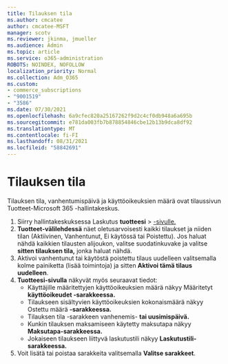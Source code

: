 ```yaml
---
title: Tilauksen tila
ms.author: cmcatee
author: cmcatee-MSFT
manager: scotv
ms.reviewer: jkinma, jmueller
ms.audience: Admin
ms.topic: article
ms.service: o365-administration
ROBOTS: NOINDEX, NOFOLLOW
localization_priority: Normal
ms.collection: Adm_O365
ms.custom:
- commerce_subscriptions
- "9001519"
- "3586"
ms.date: 07/30/2021
ms.openlocfilehash: 6a9cfec820a25167262f9d2c4cf0db948a6a695b
ms.sourcegitcommit: e781da003fb7b878854846cbe12b13b9dca8df92
ms.translationtype: MT
ms.contentlocale: fi-FI
ms.lasthandoff: 08/31/2021
ms.locfileid: "58842691"
---
```

# <a name="subscription-status"></a>Tilauksen tila

Tilauksen tila, vanhentumispäivä ja käyttöoikeuksien määrä ovat  tilaussivun Tuotteet-Microsoft 365 -hallintakeskus.

1. Siirry hallintakeskuksessa Laskutus **tuotteesi**  >  [-sivulle.](https://go.microsoft.com/fwlink/p/?linkid=842054)
2. **Tuotteet-välilehdessä** näet oletusarvoisesti kaikki tilaukset ja niiden tilan (Aktiivinen, Vanhentunut, Ei käytössä tai Poistettu). Jos haluat nähdä kaikkien tilausten alijoukon, valitse suodatinkuvake ja valitse **sitten tilauksen tila,** jonka haluat nähdä.
3. Aktivoi vanhentunut tai käytöstä poistettu tilaus uudelleen valitsemalla kolme painiketta (lisää toimintoja) ja sitten **Aktivoi tämä tilaus uudelleen**.
4. **Tuotteesi-sivulla** näkyvät myös seuraavat tiedot:
    - Käyttäjille määritettyjen käyttöoikeuksien määrä näkyy Määritetyt **käyttöoikeudet -sarakkeessa.**
    - Tilaukseen sisältyvien käyttöoikeuksien kokonaismäärä näkyy Ostettu määrä **-sarakkeessa.**
    - Tilauksen tila -sarakkeen vanhenemis- **tai uusimispäivä.**
    - Kunkin tilauksen maksamiseen käytetty maksutapa näkyy **Maksutapa-sarakkeessa.**
    - Jokaiseen tilaukseen liittyvä laskutustili näkyy **Laskutustili-sarakkeessa.**
5. Voit lisätä tai poistaa sarakkeita valitsemalla **Valitse sarakkeet**.